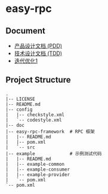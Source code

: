 # easy-rpc



## Document

- [产品设计文档 (PDD)](./doc/pdd.md)
- [技术设计文档 (TDD)](./doc/tdd.md)
- [迭代优化1](./doc/optimize-1.md)

## Project Structure
```
.
|-- LICENSE
|-- README.md
|-- config
|   |-- checkstyle.xml
|   `-- codestyle.xml
|-- doc
|-- easy-rpc-framework  # RPC 框架
|   |-- README.md
|   |-- pom.xml
|   `-- src
|-- example             # 示例测试代码
|   |-- README.md
|   |-- example-common
|   |-- example-consumer
|   |-- example-provider
|   `-- pom.xml
`-- pom.xml

```